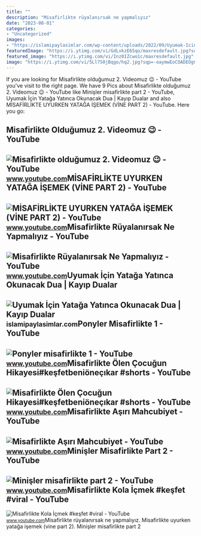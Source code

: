 ```yaml
---
title: ""
description: "Misafirlikte rüyalanırsak ne yapmalıyız"
date: "2023-08-01"
categories:
- "Uncategorized"
images:
- "https://islamipaylasimlar.com/wp-content/uploads/2022/09/Uyumak-Icin-Yataga-Yatinca-Okunacak-Dua-Kayip-Dualar.jpg"
featuredImage: "https://i.ytimg.com/vi/GdLxkzE65qo/maxresdefault.jpg?sqp=-oaymwEmCIAKENAF8quKqQMa8AEB-AH-CYAC0AWKAgwIABABGGUgVShXMA8=&amp;rs=AOn4CLCW04m7furdAzbjxvajwf6kVe_lKQ"
featured_image: "https://i.ytimg.com/vi/Inz0IZcwo1c/maxresdefault.jpg"
image: "https://i.ytimg.com/vi/5Ll7S0jBqgo/hq2.jpg?sqp=-oaymwEoCOADEOgC8quKqQMcGADwAQH4AZQDgALQBYoCDAgAEAEYaCBoKGgwDw==&amp;rs=AOn4CLAVUjxRBVGYGvC55r7QWNQGzneyiQ"
---
```


If you are looking for Misafirlikte olduğumuz 2. Videomuz 😉 - YouTube you've visit to the right page. We have 9 Pics about Misafirlikte olduğumuz 2. Videomuz 😉 - YouTube like Minişler misafirlikte part 2 - YouTube, Uyumak İçin Yatağa Yatınca Okunacak Dua | Kayıp Dualar and also MİSAFİRLİKTE UYURKEN YATAĞA İŞEMEK (VİNE PART 2) - YouTube. Here you go:

Misafirlikte Olduğumuz 2. Videomuz 😉 - YouTube
----------------------------------------------

 ![Misafirlikte olduğumuz 2. Videomuz 😉 - YouTube](https://i.ytimg.com/vi/JSjZnWwR-XY/maxresdefault.jpg?sqp=-oaymwEmCIAKENAF8quKqQMa8AEB-AGUA4AC0AWKAgwIABABGGYgZihmMA8=&rs=AOn4CLCxDBcAcFveFFYerjrm9vBA_EKwdg) <small>www.youtube.com</small>MİSAFİRLİKTE UYURKEN YATAĞA İŞEMEK (VİNE PART 2) - YouTube
----------------------------------------------------------

 ![MİSAFİRLİKTE UYURKEN YATAĞA İŞEMEK (VİNE PART 2) - YouTube](https://i.ytimg.com/vi/13ufeWQ4-cA/maxresdefault.jpg) <small>www.youtube.com</small>Misafirlikte Rüyalanırsak Ne Yapmalıyız - YouTube
-------------------------------------------------

 ![Misafirlikte Rüyalanırsak Ne Yapmalıyız - YouTube](https://i.ytimg.com/vi/NMOyX8sqTpk/maxresdefault.jpg) <small>www.youtube.com</small>Uyumak İçin Yatağa Yatınca Okunacak Dua | Kayıp Dualar
------------------------------------------------------

 ![Uyumak İçin Yatağa Yatınca Okunacak Dua | Kayıp Dualar](https://islamipaylasimlar.com/wp-content/uploads/2022/09/Uyumak-Icin-Yataga-Yatinca-Okunacak-Dua-Kayip-Dualar.jpg) <small>islamipaylasimlar.com</small>Ponyler Misafirlikte 1 - YouTube
--------------------------------

 ![Ponyler misafirlikte 1 - YouTube](https://i.ytimg.com/vi/Inz0IZcwo1c/maxresdefault.jpg) <small>www.youtube.com</small>Misafirlikte Ölen Çocuğun Hikayesi#keşfetbeniöneçıkar #shorts - YouTube
-----------------------------------------------------------------------

 ![Misafirlikte Ölen Çocuğun Hikayesi#keşfetbeniöneçıkar #shorts - YouTube](https://i.ytimg.com/vi/GdLxkzE65qo/maxresdefault.jpg?sqp=-oaymwEmCIAKENAF8quKqQMa8AEB-AH-CYAC0AWKAgwIABABGGUgVShXMA8=&rs=AOn4CLCW04m7furdAzbjxvajwf6kVe_lKQ) <small>www.youtube.com</small>Misafirlikte Aşırı Mahcubiyet - YouTube
---------------------------------------

 ![Misafirlikte Aşırı Mahcubiyet - YouTube](https://i.ytimg.com/vi/5Ll7S0jBqgo/hq2.jpg?sqp=-oaymwEoCOADEOgC8quKqQMcGADwAQH4AZQDgALQBYoCDAgAEAEYaCBoKGgwDw==&rs=AOn4CLAVUjxRBVGYGvC55r7QWNQGzneyiQ) <small>www.youtube.com</small>Minişler Misafirlikte Part 2 - YouTube
--------------------------------------

 ![Minişler misafirlikte part 2 - YouTube](https://i.ytimg.com/vi/Xs_iINcxcTs/maxresdefault.jpg) <small>www.youtube.com</small>Misafirlikte Kola İçmek #keşfet #viral - YouTube
------------------------------------------------

 ![Misafirlikte Kola İçmek #keşfet #viral - YouTube](https://i.ytimg.com/vi/gGteS2wQhW4/maxresdefault.jpg?sqp=-oaymwEoCIAKENAF8quKqQMcGADwAQH4Ac4FgAKACooCDAgAEAEYfyAVKBswDw==&rs=AOn4CLANQy8xZDYLnYB_D_XqC91K4PD9hg) <small>www.youtube.com</small>Misafirlikte rüyalanırsak ne yapmalıyız. Mi̇safi̇rli̇kte uyurken yatağa i̇şemek (vi̇ne part 2). Minişler misafirlikte part 2
